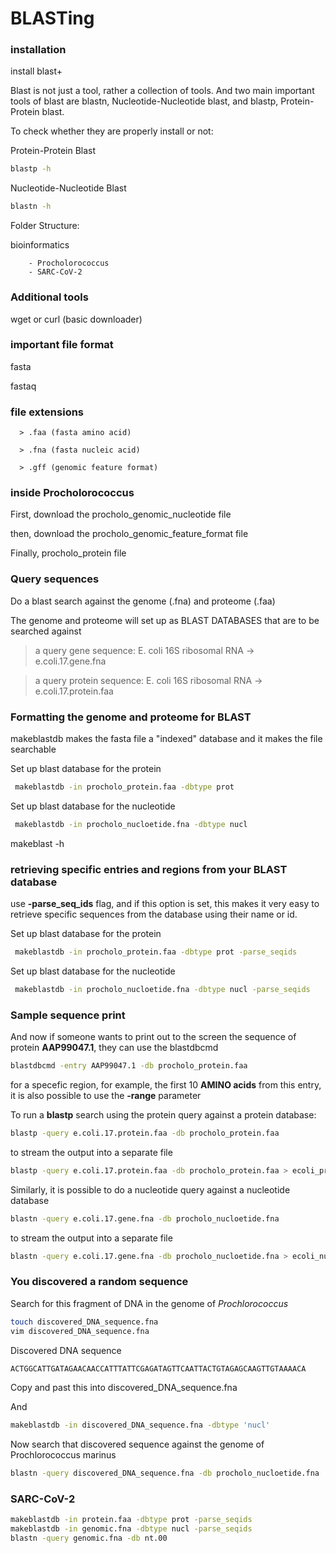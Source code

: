 # BLASTing

### installation

install blast+

Blast is not just a tool, rather a collection of tools. And two main important tools of blast are blastn, Nucleotide-Nucleotide blast, and blastp, Protein-Protein blast.

To check whether they are properly install or not:

Protein-Protein Blast
```bash
blastp -h
```

Nucleotide-Nucleotide Blast
```bash
blastn -h
```

Folder Structure:

bioinformatics

        - Procholorococcus
        - SARC-CoV-2


### Additional tools

wget or curl (basic downloader)

### important file format

fasta

fastaq

### file extensions

      > .faa (fasta amino acid)

      > .fna (fasta nucleic acid)

      > .gff (genomic feature format)


### inside Procholorococcus

First, download the procholo_genomic_nucleotide file

then, download the procholo_genomic_feature_format file

Finally, procholo_protein file

### Query sequences

Do a blast search against the genome (.fna) and proteome (.faa)

The genome and proteome will set up as BLAST DATABASES that are to be searched  against


> a query gene sequence: E. coli 16S ribosomal RNA -> e.coli.17.gene.fna

> a query protein sequence: E. coli 16S ribosomal RNA -> e.coli.17.protein.faa

### Formatting the genome and proteome for BLAST

makeblastdb makes the fasta file a "indexed" database and it makes the file searchable

Set up blast database for the protein

```bash
 makeblastdb -in procholo_protein.faa -dbtype prot
 ```

Set up blast database for the nucleotide

```bash
 makeblastdb -in procholo_nucloetide.fna -dbtype nucl
 ```

 makeblast -h


### retrieving specific entries and regions from your BLAST database

use **-parse_seq_ids** flag, and if this option is set, this makes it very easy to retrieve specific sequences from the database using their name or id.


Set up blast database for the protein

```bash
 makeblastdb -in procholo_protein.faa -dbtype prot -parse_seqids
 ```

Set up blast database for the nucleotide

```bash
 makeblastdb -in procholo_nucloetide.fna -dbtype nucl -parse_seqids
 ```

### Sample sequence print

And now if someone wants to print out to the screen the sequence of protein  **AAP99047.1**, they can use the blastdbcmd

```bash
blastdbcmd -entry AAP99047.1 -db procholo_protein.faa
```

for a specefic region, for example, the first 10 **AMINO acids** from this entry, it is also possible to use the **-range** parameter

To run a **blastp** search using the protein query against a protein database:

```bash
blastp -query e.coli.17.protein.faa -db procholo_protein.faa
```
to stream the output into a separate file


```bash
blastp -query e.coli.17.protein.faa -db procholo_protein.faa > ecoli_prot_against_procholo_prot.txt
```

Similarly, it is possible to do a nucleotide query against a nucleotide database

```bash
blastn -query e.coli.17.gene.fna -db procholo_nucloetide.fna
```
to stream the output into a separate file

```bash
blastn -query e.coli.17.gene.fna -db procholo_nucloetide.fna > ecoli_nucl_against_procho_nucl.txt
```


### You discovered a random sequence

Search for this fragment of DNA in the genome of *Prochlorococcus*

```bash
touch discovered_DNA_sequence.fna
vim discovered_DNA_sequence.fna
```

Discovered DNA sequence
```bash
ACTGGCATTGATAGAACAACCATTTATTCGAGATAGTTCAATTACTGTAGAGCAAGTTGTAAAACA
```
Copy and past this into discovered_DNA_sequence.fna

And

```bash
makeblastdb -in discovered_DNA_sequence.fna -dbtype 'nucl'
```

Now search that discovered sequence against the genome of Prochlorococcus marinus

```bash
blastn -query discovered_DNA_sequence.fna -db procholo_nucloetide.fna
```

### SARC-CoV-2
```bash
makeblastdb -in protein.faa -dbtype prot -parse_seqids
makeblastdb -in genomic.fna -dbtype nucl -parse_seqids
blastn -query genomic.fna -db nt.00
```
